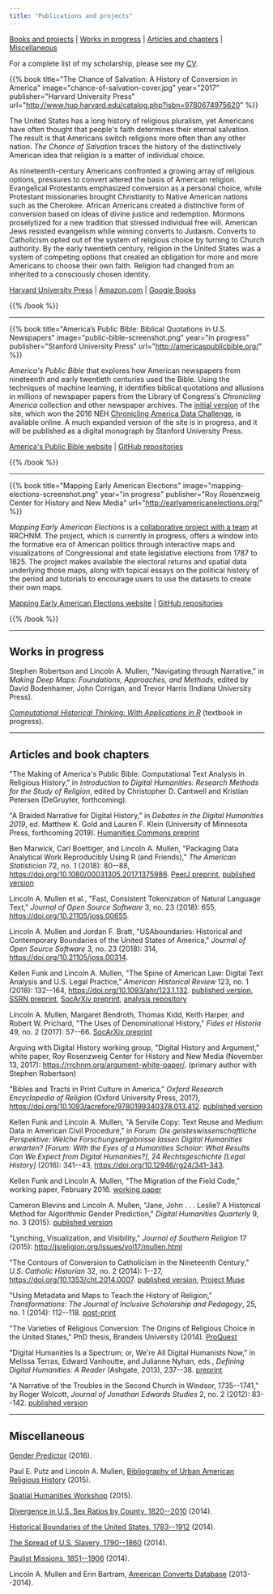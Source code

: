 ```yaml
---
title: "Publications and projects"
---
```


[Books and projects](#books-and-projects) | [Works in progress](#wip) | [Articles and chapters](#articles) | [Miscellaneous](#misc)

For a complete list of my scholarship, please see my [CV](https://lincolnmullen.com/files/Mullen-cv.pdf).

<a name="books-and-projects"></a>

{{% book title="The Chance of Salvation: A History of Conversion in America" image="chance-of-salvation-cover.jpg" year="2017" publisher="Harvard University Press" url="http://www.hup.harvard.edu/catalog.php?isbn=9780674975620" %}}

The United States has a long history of religious pluralism, yet Americans have often thought that people's faith determines their eternal salvation. The result is that Americans switch religions more often than any other nation. *The Chance of Salvation* traces the history of the distinctively American idea that religion is a matter of individual choice.

As nineteenth-century Americans confronted a growing array of religious options, pressures to convert altered the basis of American religion.  Evangelical Protestants emphasized conversion as a personal choice, while Protestant missionaries brought Christianity to Native American nations such as the Cherokee. African Americans created a distinctive form of conversion based on ideas of divine justice and redemption.  Mormons proselytized for a new tradition that stressed individual free will. American Jews resisted evangelism while winning converts to Judaism. Converts to Catholicism opted out of the system of religious choice by turning to Church authority. By the early twentieth century, religion in the United States was a system of competing options that created an obligation for more and more Americans to choose their own faith. Religion had changed from an inherited to a consciously chosen identity.

[Harvard University Press](http://www.hup.harvard.edu/catalog.php?isbn=9780674975620) | [Amazon.com](https://www.amazon.com/Chance-Salvation-History-Conversion-America/dp/0674975626/ref=as_li_ss_tl?s=books&ie=UTF8&qid=1490978609&sr=1-1&linkCode=ll1&tag=backwardglance-20&linkId=7f7a7942a1a57644b1148d412c367aec) | [Google Books](https://books.google.com/books?id=OH0uDwAAQBAJ&printsec=frontcover#v=onepage&q&f=false)

{{% /book %}}

-------------------------------------------------------------------

{{% book title="America’s Public Bible: Biblical Quotations in U.S. Newspapers" image="public-bible-screenshot.png" year="in progress" publisher="Stanford University Press" url="http://americaspublicbible.org/" %}}

*America's Public Bible* that explores how American newspapers from
nineteenth and early twentieth centuries used the Bible. Using the
techniques of machine learning, it identifies biblical quotations and
allusions in millions of newspaper papers from the Library of
Congress's *Chronicling America* collection and other newspaper
archives. The [initial version](http://americaspublicbible.org/) of the
site, which won the 2016 NEH [Chronicling America Data
Challenge](https://www.neh.gov/news/press-release/2016-07-25), is
available online. A much expanded version of the site is in progress,
and it will be published as a digital monograph by Stanford University
Press.

[America's Public Bible website](http://americaspublicbible.org) | [GitHub repositories](https://github.com/public-bible)

{{% /book %}}

-------------------------------------------------------------------

{{% book title="Mapping Early American Elections" image="mapping-elections-screenshot.png" year="in progress" publisher="Roy Rosenzweig Center for History and New Media" url="http://earlyamericanelections.org/" %}}

*Mapping Early American Elections* is a [collaborative project with a team](http://earlyamericanelections.org/about/#project-team) at RRCHNM. The project, which is currently in progress, offers a window into the formative era of American politics through interactive maps and visualizations of Congressional and state legislative elections from 1787 to 1825. The project makes available the electoral returns and spatial data underlying those maps, along with topical essays on the political history of the period and tutorials to encourage users to use the datasets to create their own maps.

[Mapping Early American Elections website](http://earlyamericanelections.org) | [GitHub repositories](https://github.com/mapping-elections)

{{% /book %}}

-------------------------------------------------------------------

<a name="wip"></a>

## Works in progress

Stephen Robertson and Lincoln A. Mullen, "Navigating through Narrative," in *Making Deep Maps: Foundations, Approaches, and Methods*, edited by David Bodenhamer, John Corrigan, and Trevor Harris (Indiana University Press).

[*Computational Historical Thinking: With Applications in R*](http://dh-r.lincolnmullen.com/) (textbook in progress).

-------------------------------------------------------------------

<a name="articles"></a>

## Articles and book chapters

"The Making of America's Public Bible: Computational Text Analysis in Religious History," in *Introduction to Digital Humanities: Research Methods for the Study of Religion*, edited by Christopher D. Cantwell and Kristian Petersen (DeGruyter, forthcoming).  

"A Braided Narrative for Digital History," in *Debates in the Digital
Humanities 2019*, ed. Matthew K. Gold and Lauren F. Klein (University of
Minnesota Press, forthcoming 2019). [Humanities Commons preprint](https://hcommons.org/deposits/item/hc:18095)

Ben Marwick, Carl Boettiger, and Lincoln A. Mullen, "Packaging Data
Analytical Work Reproducibly Using R (and Friends)," *The American
Statistician* 72, no. 1 (2018): 80--88, <https://doi.org/10.1080/00031305.2017.1375986>.
[PeerJ preprint](https://peerj.com/preprints/3192/), [published version](https://doi.org/10.1080/00031305.2017.1375986)

Lincoln A. Mullen et al., "Fast, Consistent Tokenization of
Natural Language Text," *Journal of Open Source Software* 3, no.
23 (2018): 655, <https://doi.org/10.21105/joss.00655>.

Lincoln A. Mullen and Jordan F. Bratt, "USAboundaries: Historical and Contemporary Boundaries of the United States of America," *Journal of Open Source Software* 3, no. 23 (2018): 314, <https://doi.org/10.21105/joss.00314>.

Kellen Funk and Lincoln A. Mullen, "The Spine of American Law:
Digital Text Analysis and U.S. Legal Practice," *American Historical
Review* 123, no. 1 (2018): 132--164, <https://doi.org/10.1093/ahr/123.1.132>. [published version](https://doi-org.mutex.gmu.edu/10.1093/ahr/123.1.132), [SSRN
preprint](https://ssrn.com/abstract=3001377), [SocArXiv
preprint](https://osf.io/preprints/socarxiv/w8un4/), [analysis repository](https://github.com/lmullen/civil-procedure-codes)

Lincoln A. Mullen, Margaret Bendroth, Thomas Kidd, Keith Harper, and
Robert W. Prichard, "The Uses of Denominational History," *Fides et
Historia* 49, no. 2 (2017): 57--66. [SocArXiv
preprint](https://osf.io/preprints/socarxiv/3zwgr/)

Arguing with Digital History working group, "Digital History and Argument," white paper, Roy Rosenzweig Center for History and New Media (November 13, 2017): <https://rrchnm.org/argument-white-paper/>. (primary author with Stephen Robertson)

"Bibles and Tracts in Print Culture in America," *Oxford Research
Encyclopedia of Religion* (Oxford University Press, 2017), <https://doi.org/10.1093/acrefore/9780199340378.013.412>. [published version](https://doi.org/10.1093/acrefore/9780199340378.013.412)

Kellen Funk and Lincoln A. Mullen, "A Servile Copy: Text Reuse and
Medium Data in American Civil Procedure," in *Forum: Die
geisteswissenschaftliche Perspektive: Welche Forschungsergebnisse lassen
Digital Humanities erwarten? [Forum: With the Eyes of a Humanities
Scholar: What Results Can We Expect from Digital Humanities?]*, 24
*Rechtsgeschichte [Legal History]* (2016): 341--43, <https://doi.org/10.12946/rg24/341-343>.  

Kellen Funk and Lincoln A. Mullen, "The Migration of the Field Code,"
working paper, February 2016. [working
paper](https://osf.io/preprints/socarxiv/nfg92)

Cameron Blevins and Lincoln A. Mullen, "Jane, John . . . Leslie? A
Historical Method for Algorithmic Gender Prediction," *Digital
Humanities Quarterly* 9, no. 3 (2015). [published
version](http://www.digitalhumanities.org/dhq/vol/9/3/000223/000223.html)

"Lynching, Visualization, and Visibility," *Journal of Southern
Religion* 17 (2015): <http://jsreligion.org/issues/vol17/mullen.html>

"The Contours of Conversion to Catholicism in the Nineteenth Century,"
*U.S. Catholic Historian* 32, no. 2 (2014): 1--27, <https://doi.org/10.1353/cht.2014.0007>. [published
version](http://lincolnmullen.com/files/pdf/mullen.contours-conversion-to-catholicism.pdf), [Project Muse](https://muse.jhu.edu/article/552113)

"Using Metadata and Maps to Teach the History of Religion,"
*Transformations: The Journal of Inclusive Scholarship and Pedagogy*,
25, no. 1 (2014): 112--118.
[post-print](http://lincolnmullen.com/files/pdf/mullen.using-metadata-and-maps.preprint.pdf)

"The Varieties of Religious Conversion: The Origins of Religious Choice
in the United States," PhD thesis, Brandeis University (2014).
[ProQuest](https://search.proquest.com/docview/1616758797)

"Digital Humanities Is a Spectrum; or, We're All Digital Humanists Now,"
in Melissa Terras, Edward Vanhoutte, and Julianne Nyhan, eds., *Defining
Digital Humanities: A Reader* (Ashgate, 2013), 237--38.
[preprint](http://lincolnmullen.com/blog/digital-humanities-is-a-spectrum-or-we8217re-all-digital-humanists-now/)

"A Narrative of the Troubles in the Second Church in Windsor,
1735--1741," by Roger Wolcott, *Journal of Jonathan Edwards Studies* 2,
no. 2 (2012): 83--142. [published
version](http://jestudies.yale.edu/index.php/journal/article/view/107/0?no_redirect=true)

-------------------------------------------------------------------

<a name="misc"></a>

## Miscellaneous

[Gender Predictor](http://shiny.chnm.org/gender-predictor/) (2016).

Paul E. Putz and Lincoln A. Mullen, [Bibliography of Urban American
Religious History](http://shiny.chnm.org/urban-religious-history/)
(2015).

[Spatial Humanities
Workshop](http://lincolnmullen.com/projects/spatial-workshop/) (2015).

[Divergence in U.S. Sex Ratios by County,
1820--2010](http://lincolnmullen.com/projects/sex-ratios/) (2014).

[Historical Boundaries of the United States,
1783--1912](http://lincolnmullen.com/projects/us-boundaries/) (2014).

[The Spread of U.S. Slavery,
1790--1860](http://lincolnmullen.com/projects/slavery/) (2014).

[Paulist Missions,
1851--1906](http://lincolnmullen.com/projects/paulists-map/) (2014).

Lincoln A. Mullen and Erin Bartram, [American Converts
Database](http://americanconverts.org/) (2013--2014).

